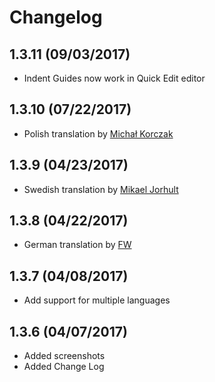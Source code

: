 # Changelog

## 1.3.11 (09/03/2017)
* Indent Guides now work in Quick Edit editor

## 1.3.10 (07/22/2017)
* Polish translation by [Michał Korczak](https://github.com/MajkelKorczak)

## 1.3.9 (04/23/2017)
* Swedish translation by [Mikael Jorhult](https://github.com/mikaeljorhult)

## 1.3.8 (04/22/2017)
* German translation by [FW](https://github.com/tweakimp)

## 1.3.7 (04/08/2017)
* Add support for multiple languages

## 1.3.6 (04/07/2017)
* Added screenshots
* Added Change Log
